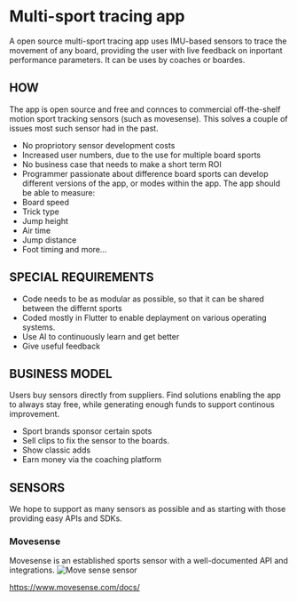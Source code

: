 # Multi-sport tracing app 
A open source multi-sport tracing app uses IMU-based sensors to trace the movement of any board, providing the user with live feedback on inportant performance parameters. It can be uses by coaches or boardes.
## HOW
The app is open source and free and connces to commercial off-the-shelf motion sport tracking sensors (such as movesense).
This solves a couple of issues most such sensor had in the past.
- No propriotory sensor development costs
- Increased user numbers, due to the use for multiple board sports
- No business case that needs to make a short term ROI
- Programmer passionate about difference board sports can develop different versions of the app, or modes within the app.
The app should be able to measure:
- Board speed
- Trick type
- Jump height
- Air time
- Jump distance
- Foot timing and more...

## SPECIAL REQUIREMENTS
- Code needs to be as modular as possible, so that it can be shared between the differnt sports
- Coded mostly in Flutter to enable deplayment on various operating systems.
- Use AI to continuously learn and get better
- Give useful feedback

## BUSINESS MODEL
Users buy sensors directly from suppliers. Find solutions enabling the app to always stay free, while generating enough funds to support continous improvement.
- Sport brands sponsor certain spots
- Sell clips to fix the sensor to the boards.
- Show classic adds
- Earn money via the coaching platform

## SENSORS
We hope to support as many sensors as possible and as starting with those providing easy APIs and SDKs.

### Movesense
Movesense is an established sports sensor with a well-documented API and integrations.
![Move sense sensor](https://www.movesense.com/wp-content/uploads/2017/05/movesense-front1000px-296x300.png)
   
https://www.movesense.com/docs/
